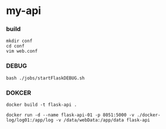 # my-api

### build
```
mkdir conf
cd conf
vim web.conf
```

### DEBUG
```
bash ./jobs/startFlaskDEBUG.sh
```

### DOKCER
```
docker build -t flask-api .

docker run -d --name flask-api-01 -p 8051:5000 -v ./docker-log/log01:/app/log -v /data/webData:/app/data flask-api
```
